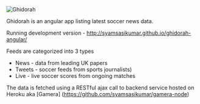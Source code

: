 ![Ghidorah](http://res.cloudinary.com/dtmnbo2hw/image/upload/v1406761413/ghidorah_khijyl.jpg)

Ghidorah is an angular app listing latest soccer news data. 

Running development version - http://syamsasikumar.github.io/ghidorah-angular/

Feeds are categorized into 3 types
* News - data from leading UK papers
* Tweets - soccer feeds from sports journalists)
* Live - live soccer scores from ongoing matches

The data is fetched using a RESTful ajax call to backend service hosted on Heroku aka [Gamera] (https://github.com/syamsasikumar/gamera-node)